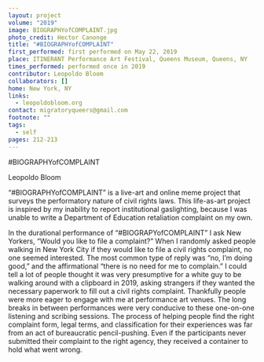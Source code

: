 ```yaml
---
layout: project
volume: "2019"
image: BIOGRAPHYofCOMPLAINT.jpg
photo_credit: Hector Canonge
title: "#BIOGRAPHYofCOMPLAINT"
first_performed: first performed on May 22, 2019
place: ITINERANT Performance Art Festival, Queens Museum, Queens, NY
times_performed: performed once in 2019
contributor: Leopoldo Bloom
collaborators: []
home: New York, NY
links:
  - leopoldobloom.org
contact: migratoryqueers@gmail.com
footnote: ""
tags:
  - self
pages: 212-213
---
```


#BIOGRAPHYofCOMPLAINT

Leopoldo Bloom

“#BIOGRAPHYofCOMPLAINT” is a live-art and online meme project that surveys the performatory nature of civil rights laws. This life-as-art project is inspired by my inability to report institutional gaslighting, because I was unable to write a Department of Education retaliation complaint on my own.

In the durational performance of “#BIOGRAPYofCOMPLAINT” I ask New Yorkers, “Would you like to file a complaint?” When I randomly asked people walking in New York City if they would like to file a civil rights complaint, no one seemed interested. The most common type of reply was “no, I’m doing good,” and the affirmational “there is no need for me to complain.” I could tell a lot of people thought it was very presumptive for a white guy to be walking around with a clipboard in 2019, asking strangers if they wanted the necessary paperwork to fill out a civil rights complaint. Thankfully people were more eager to engage with me at performance art venues. The long breaks in between performances were very conducive to these one-on-one listening and scribing sessions. The process of helping people find the right complaint form, legal terms, and classification for their experiences was far from an act of bureaucratic pencil-pushing. Even if the participants never submitted their complaint to the right agency, they received a container to hold what went wrong.
